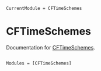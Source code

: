 ```@meta
CurrentModule = CFTimeSchemes
```

# CFTimeSchemes

Documentation for [CFTimeSchemes](https://github.com/ClimFlows/CFTimeSchemes.jl).

```@index
```

```@autodocs
Modules = [CFTimeSchemes]
```
